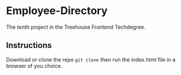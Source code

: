 # Employee-Directory

The tenth project in the Treehouse Frontend Techdegree.

## Instructions

Download or clone the repo ```git clone``` then run the index.html file in a browser of you choice.
